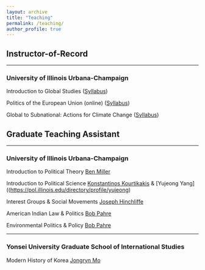 ```yaml
---
layout: archive
title: "Teaching"
permalink: /teaching/
author_profile: true
---
```

## Instructor-of-Record
------
### University of Illinois Urbana-Champaign

Introduction to Global Studies ([Syllabus](/files/GLBL100_Syllabus.pdf))

Politics of the European Union (online)  ([Syllabus](/files/PS385_SU23.pdf))

Global to Subnational: Actions for Climate Change ([Syllabus](/files/GLBL296_Syllabus.pdf))

## Graduate Teaching Assistant
------
### University of Illinois Urbana-Champaign 

Introduction to Political Theory [Ben Miller](https://pol.illinois.edu/directory/profile/bm50)

Introduction to Political Science [Konstantinos Kourtikakis](https://pol.illinois.edu/directory/profile/kkourtik) & [Yujeong Yang]((https://pol.illinois.edu/directory/profile/yujeong)

Interest Groups & Social Movements [Joseph Hinchliffe](https://pol.illinois.edu/directory/profile/jjhinch)

American Indian Law & Politics [Bob Pahre](https://pol.illinois.edu/directory/profile/pahre)

Environmental Politics & Policy [Bob Pahre](https://pol.illinois.edu/directory/profile/pahre)

------
### Yonsei University Graduate School of International Studies

Modern History of Korea [Jongryn Mo](https://gsis1.yonsei.ac.kr/main/faculty.asp?mid=n01_04&act=view&sOpt=A&idx=25) 
